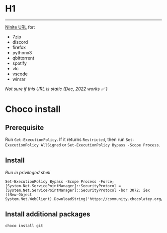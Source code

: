 # H1
-----

[Ninite URL](https://ninite.com/7zip-discord-firefox-pythonx3-qbittorrent-spotify-vlc-vscode-winrar/) for: 
* 7zip
* discord
* firefox
* pythonx3
* qbittorrent
* spotify
* vlc
* vscode
* winrar

_Not sure if this URL is static (Dec, 2022 works ✅ )_


# Choco install

## Prerequisite
Run `Get-ExecutionPolicy`. If it returns `Restricted`, then run `Set-ExecutionPolicy AllSigned` or `Set-ExecutionPolicy Bypass -Scope Process`.

## Install 
_Run in privileged shell_
```
Set-ExecutionPolicy Bypass -Scope Process -Force; [System.Net.ServicePointManager]::SecurityProtocol = [System.Net.ServicePointManager]::SecurityProtocol -bor 3072; iex ((New-Object System.Net.WebClient).DownloadString('https://community.chocolatey.org/install.ps1'))
```
 ## Install additional packages
 ```
 choco install git
 ```
